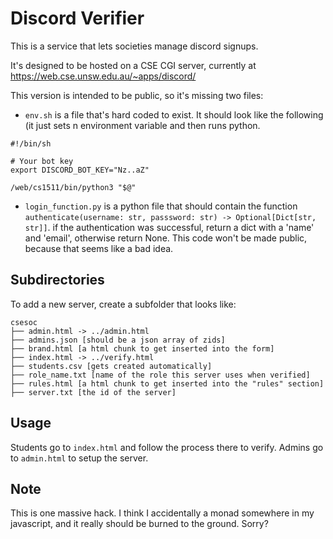 # Discord Verifier

This is a service that lets societies manage discord signups.

It's designed to be hosted on a CSE CGI server, currently at
https://web.cse.unsw.edu.au/~apps/discord/

This version is intended to be public, so it's missing two
files:

 - `env.sh` is a file that's hard coded to exist. It should look
   like the following (it just sets n environment variable and then
   runs python.

```
#!/bin/sh

# Your bot key
export DISCORD_BOT_KEY="Nz..aZ"

/web/cs1511/bin/python3 "$@"
```

 - `login_function.py` is a python file that should contain the function
   `authenticate(username: str, passsword: str) -> Optional[Dict[str, str]]`.
   if the authentication was successful, return a dict with a 'name' and 'email',
   otherwise return None. This code won't be made public, because that seems like
   a bad idea.

## Subdirectories

To add a new server, create a subfolder that looks like:

```
csesoc
├── admin.html -> ../admin.html
├── admins.json [should be a json array of zids]
├── brand.html [a html chunk to get inserted into the form]
├── index.html -> ../verify.html
├── students.csv [gets created automatically]
├── role_name.txt [name of the role this server uses when verified]
├── rules.html [a html chunk to get inserted into the "rules" section]
├── server.txt [the id of the server]
```

## Usage

Students go to `index.html` and follow the process there to verify.
Admins go to `admin.html` to setup the server.

## Note

This is one massive hack. I think I accidentally a monad somewhere in
my javascript, and it really should be burned to the ground. Sorry?
